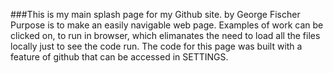 ###This is my main splash page for my Github site.
by George Fischer
Purpose is to make an easily navigable web page.
Examples of work can be clicked on, to run in browser, which elimanates the need to load all the files locally just to see the code run.
The code for this page was built with a feature of github that can be accessed in SETTINGS.
